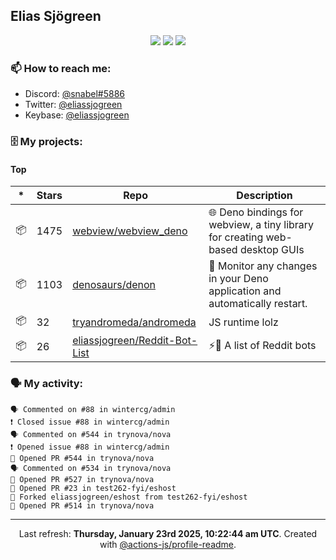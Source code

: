 ## Elias Sjögreen

<p align="center">
  <img src="https://img.shields.io/badge/🎂-dec. 2003-success" />
  <img src="https://img.shields.io/badge/🌎-Stockholm-informational" />
  <img src="https://img.shields.io/badge/👦-He/Him-informational" />
</p>

### 📫 How to reach me:

- Discord: [@snabel#5886](https://discord.com/users/267978757799673866)
- Twitter: [@eliassjogreen](https://twitter.com/eliassjogreen)
- Keybase: [@eliassjogreen](https://keybase.io/eliassjogreen)

### 🗄 My projects:

#### Top
|*|Stars|Repo|Description|
|---|---|---|---|
| 📦 | 1475 | [webview/webview_deno](https://github.com/webview/webview_deno) | 🌐 Deno bindings for webview, a tiny library for creating web-based desktop GUIs |
| 📦 | 1103 | [denosaurs/denon](https://github.com/denosaurs/denon) | 👀 Monitor any changes in your Deno application and automatically restart. |
| 📦 | 32 | [tryandromeda/andromeda](https://github.com/tryandromeda/andromeda) | JS runtime lolz |
| 📦 | 26 | [eliassjogreen/Reddit-Bot-List](https://github.com/eliassjogreen/Reddit-Bot-List) | ⚡️🤖 A list of Reddit bots |

### 🗣 My activity:

```
🗣 Commented on #88 in wintercg/admin
❗️ Closed issue #88 in wintercg/admin
🗣 Commented on #544 in trynova/nova
❗️ Opened issue #88 in wintercg/admin
💪 Opened PR #544 in trynova/nova
🗣 Commented on #534 in trynova/nova
💪 Opened PR #527 in trynova/nova
💪 Opened PR #23 in test262-fyi/eshost
🍴 Forked eliassjogreen/eshost from test262-fyi/eshost
💪 Opened PR #514 in trynova/nova
```

------------
<p align="center">Last refresh: <b>Thursday, January 23rd 2025, 10:22:44 am UTC</b>. Created with <a href=https://github.com/marketplace/actions/profile-readme>@actions-js/profile-readme</a>.</p>
